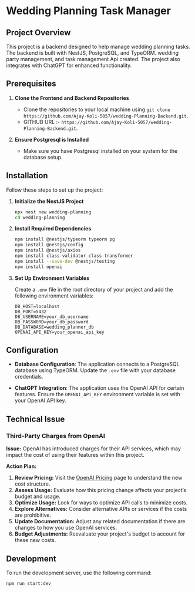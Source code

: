 # Wedding Planning Task Manager

## Project Overview

This project is a backend designed to help manage wedding planning tasks. The backend is built with NestJS, PostgreSQL, and TypeORM. wedding party management, and task management Api created. The project also integrates with ChatGPT for enhanced functionality.


## Prerequisites

1. **Clone the Frontend and Backend Repositories**
   - Clone the repositories to your local machine using `git clone https://github.com/Ajay-Koli-5057/wedding-Planning-Backend.git`.
   - GITHUB URL :- `https://github.com/Ajay-Koli-5057/wedding-Planning-Backend.git`.

2. **Ensure Postgresql is Installed**
   - Make sure you have Postgresql installed on your system for the database setup.

## Installation

Follow these steps to set up the project:

1. **Initialize the NestJS Project**

    ```bash
    npx nest new wedding-planning
    cd wedding-planning
    ```

2. **Install Required Dependencies**

    ```bash
    npm install @nestjs/typeorm typeorm pg
    npm install @nestjs/config
    npm install @nestjs/axios
    npm install class-validator class-transformer
    npm install --save-dev @nestjs/testing
    npm install openai
    ```

3. **Set Up Environment Variables**

    Create a `.env` file in the root directory of your project and add the following environment variables:

    ```dotenv
    DB_HOST=localhost
    DB_PORT=5432
    DB_USERNAME=your_db_username
    DB_PASSWORD=your_db_password
    DB_DATABASE=wedding_planner_db
    OPENAI_API_KEY=your_openai_api_key
    ```

## Configuration

- **Database Configuration**: The application connects to a PostgreSQL database using TypeORM. Update the `.env` file with your database credentials.

- **ChatGPT Integration**: The application uses the OpenAI API for certain features. Ensure the `OPENAI_API_KEY` environment variable is set with your OpenAI API key.



## Technical Issue

### Third-Party Charges from OpenAI

**Issue:**
OpenAI has introduced charges for their API services, which may impact the cost of using their features within this project.

**Action Plan:**
1. **Review Pricing:** Visit the [OpenAI Pricing](https://openai.com/pricing) page to understand the new cost structure.
2. **Assess Usage:** Evaluate how this pricing change affects your project’s budget and usage.
3. **Optimize Usage:** Look for ways to optimize API calls to minimize costs.
4. **Explore Alternatives:** Consider alternative APIs or services if the costs are prohibitive.
5. **Update Documentation:** Adjust any related documentation if there are changes to how you use OpenAI services.
6. **Budget Adjustments:** Reevaluate your project's budget to account for these new costs.

## Development

To run the development server, use the following command:

```bash
npm run start:dev
```
